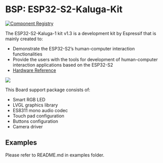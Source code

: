# BSP: ESP32-S2-Kaluga-Kit

[![Component Registry](https://components.espressif.com/components/espressif/esp32_s2_kaluga_kit/badge.svg)](https://components.espressif.com/components/espressif/esp32_s2_kaluga_kit)

The ESP32-S2-Kaluga-1 kit v1.3 is a development kit by Espressif that is mainly created to:

* Demonstrate the ESP32-S2’s human-computer interaction functionalities
* Provide the users with the tools for development of human-computer interaction applications based on the ESP32-S2
* [Hardware Reference](https://docs.espressif.com/projects/esp-idf/en/latest/esp32s2/hw-reference/esp32s2/user-guide-esp32-s2-kaluga-1-kit.html)

![](https://dl.espressif.com/dl/schematics/pictures/esp32-s2-kaluga-1-kit-v1.0-3d.png)

This Board support package consists of:
* Smart RGB LED
* LVGL graphics library
* ES8311 mono audio codec
* Touch pad configuration
* Buttons configuration
* Camera driver

## Examples
Please refer to README.md in examples folder.
